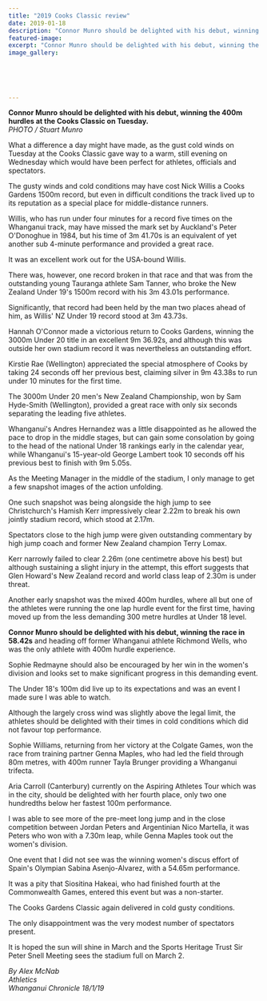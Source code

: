 ```yaml
---
title: "2019 Cooks Classic review"
date: 2019-01-18
description: "Connor Munro should be delighted with his debut, winning the 400m hurdles at the Cooks Classic on Tuesday..."
featured-image: 
excerpt: "Connor Munro should be delighted with his debut, winning the 400m hurdles at the Cooks Classic on Tuesday."
image_gallery:
    
    
    
    
    
---
```


<p><strong>Connor Munro should be delighted with his debut, winning the 400m hurdles at the Cooks Classic on Tuesday.</strong><br /><em>PHOTO / Stuart Munro</em></p>
<p class="element element-paragraph">What a difference a day might have made, as the gust cold winds on Tuesday at the Cooks Classic gave way to a warm, still evening on Wednesday which would have been perfect for athletes, officials and spectators.</p>
<p class="element element-paragraph">The gusty winds and cold conditions may have cost Nick Willis a Cooks Gardens 1500m record, but even in difficult conditions the track lived up to its reputation as a special place for middle-distance runners.</p>
<p class="element element-paragraph">Willis, who has run under four minutes for a record five times on the Whanganui track, may have missed the mark set by Auckland's Peter O'Donoghue in 1984, but his time of 3m 41.70s is an equivalent of yet another sub 4-minute performance and provided a great race.</p>
<p class="element element-paragraph">It was an excellent work out for the USA-bound Willis.</p>
<p class="element element-paragraph">There was, however, one record broken in that race and that was from the outstanding young Tauranga athlete Sam Tanner, who broke the New Zealand Under 19's 1500m record with his 3m 43.01s performance.</p>
<p class="element element-paragraph">Significantly, that record had been held by the man two places ahead of him, as Willis' NZ Under 19 record stood at 3m 43.73s.</p>
<p class="element element-paragraph">Hannah O'Connor made a victorious return to Cooks Gardens, winning the 3000m Under 20 title in an excellent 9m 36.92s, and although this was outside her own stadium record it was nevertheless an outstanding effort.</p>
<p class="element element-paragraph">Kirstie Rae (Wellington) appreciated the special atmosphere of Cooks by taking 24 seconds off her previous best, claiming silver in 9m 43.38s to run under 10 minutes for the first time.</p>
<p class="element element-paragraph">The 3000m Under 20 men's New Zealand Championship, won by Sam Hyde-Smith (Wellington), provided a great race with only six seconds separating the leading five athletes.</p>
<p class="element element-paragraph">Whanganui's Andres Hernandez was a little disappointed as he allowed the pace to drop in the middle stages, but can gain some consolation by going to the head of the national Under 18 rankings early in the calendar year, while Whanganui's 15-year-old George Lambert took 10 seconds off his previous best to finish with 9m 5.05s.</p>
<p class="element element-paragraph">As the Meeting Manager in the middle of the stadium, I only manage to get a few snapshot images of the action unfolding.</p>
<p class="element element-paragraph">One such snapshot was being alongside the high jump to see Christchurch's Hamish Kerr impressively clear 2.22m to break his own jointly stadium record, which stood at 2.17m.</p>
<p class="element element-paragraph">Spectators close to the high jump were given outstanding commentary by high jump coach and former New Zealand champion Terry Lomax.</p>
<p class="element element-paragraph">Kerr narrowly failed to clear 2.26m (one centimetre above his best) but although sustaining a slight injury in the attempt, this effort suggests that Glen Howard's New Zealand record and world class leap of 2.30m is under threat.</p>
<p class="element element-paragraph">Another early snapshot was the mixed 400m hurdles, where all but one of the athletes were running the one lap hurdle event for the first time, having moved up from the less demanding 300 metre hurdles at Under 18 level.</p>
<p class="element element-paragraph"><strong>Connor Munro should be delighted with his debut, winning the race in 58.42s</strong> and heading off former Whanganui athlete Richmond Wells, who was the only athlete with 400m hurdle experience.</p>
<p class="element element-paragraph">Sophie Redmayne should also be encouraged by her win in the women's division and looks set to make significant progress in this demanding event.</p>
<p class="element element-paragraph">The Under 18's 100m did live up to its expectations and was an event I made sure I was able to watch.</p>
<p class="element element-paragraph">Although the largely cross wind was slightly above the legal limit, the athletes should be delighted with their times in cold conditions which did not favour top performance.</p>
<p class="element element-paragraph">Sophie Williams, returning from her victory at the Colgate Games, won the race from training partner Genna Maples, who had led the field through 80m metres, with 400m runner Tayla Brunger providing a Whanganui trifecta.</p>
<p class="element element-paragraph">Aria Carroll (Canterbury) currently on the Aspiring Athletes Tour which was in the city, should be delighted with her fourth place, only two one hundredths below her fastest 100m performance.</p>
<p class="element element-paragraph">I was able to see more of the pre-meet long jump and in the close competition between Jordan Peters and Argentinian Nico Martella, it was Peters who won with a 7.30m leap, while Genna Maples took out the women's division.</p>
<p class="element element-paragraph">One event that I did not see was the winning women's discus effort of Spain's Olympian Sabina Asenjo-Alvarez, with a 54.65m performance.</p>
<p class="element element-paragraph">It was a pity that Siositina Hakeai, who had finished fourth at the Commonwealth Games, entered this event but was a non-starter.</p>
<p class="element element-paragraph">The Cooks Gardens Classic again delivered in cold gusty conditions.</p>
<p class="element element-paragraph">The only disappointment was the very modest number of spectators present.</p>
<p class="element element-paragraph">It is hoped the sun will shine in March and the Sports Heritage Trust Sir Peter Snell Meeting sees the stadium full on March 2.</p>
<p class="element element-paragraph"><em>By Alex McNab</em><br /><em>Athletics</em><br /><em>Whanganui Chronicle 18/1/19</em></p>

